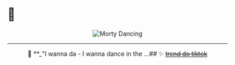# 🎵

<div align="center">

![Morty Dancing](https://media.giphy.com/media/l0HlBO7eyXzSZkJri/giphy.gif)

---
🤯
**_"I wanna da - I wanna dance in the …## ✨
~~<u>trend do tiktok</u>~~

</div>
